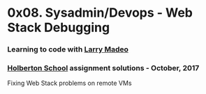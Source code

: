 # 0x08. Sysadmin/Devops - Web Stack Debugging

### Learning to code with [Larry Madeo](https://twitter.com/larmalade)

### [Holberton School](https://www.holbertonschool.com) assignment solutions - October, 2017

Fixing Web Stack problems on remote VMs
